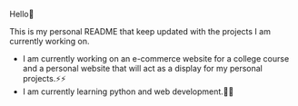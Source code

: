 Hello👋

This is my personal README that keep updated with the projects I am currently working on.

- I am currently working on an e-commerce website for a college course and a personal website that will act as a display for my personal projects.⚡⚡
- I am currently learning python and web development.🌱🌱

